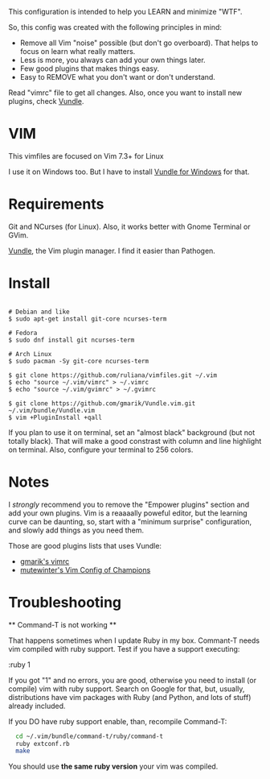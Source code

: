 This configuration is intended to help you LEARN and minimize "WTF".

So, this config was created with the following principles in mind:

  * Remove all Vim "noise" possible (but don't go overboard). That helps to focus on learn what really matters.
  * Less is more, you always can add your own things later.
  * Few good plugins that makes things easy.
  * Easy to REMOVE what you don't want or don't understand.

Read "vimrc" file to get all changes. Also, once you want to install new plugins, check [Vundle](https://github.com/gmarik/vundle).

VIM
===

This vimfiles are focused on Vim 7.3+ for Linux

I use it on Windows too. But I have to install [Vundle for Windows](https://github.com/gmarik/vundle/wiki/Vundle-for-Windows) for that.


Requirements
============

Git and NCurses (for Linux). Also, it works better with Gnome Terminal or GVim.

[Vundle](https://github.com/gmarik/vundle), the Vim plugin manager. I find it easier than Pathogen.

Install
=======

```

# Debian and like
$ sudo apt-get install git-core ncurses-term

# Fedora
$ sudo dnf install git ncurses-term

# Arch Linux
$ sudo pacman -Sy git-core ncurses-term

$ git clone https://github.com/ruliana/vimfiles.git ~/.vim
$ echo "source ~/.vim/vimrc" > ~/.vimrc
$ echo "source ~/.vim/gvimrc" > ~/.gvimrc

$ git clone https://github.com/gmarik/Vundle.vim.git ~/.vim/bundle/Vundle.vim
$ vim +PluginInstall +qall
```

If you plan to use it on terminal, set an "almost black" background (but not totally black). That will make a good constrast with column and line highlight on terminal. Also, configure your terminal to 256 colors.

Notes
=====

I *strongly* recommend you to remove the "Empower plugins" section and add your own plugins. Vim is a reaaaally poweful editor, but the learning curve can be daunting, so, start with a "minimum surprise" configuration, and slowly add things as you need them.

Those are good plugins lists that uses Vundle:

* [gmarik's vimrc](https://github.com/gmarik/vimfiles/blob/1f4f26d42f54443f1158e0009746a56b9a28b053/vimrc#L136)
* [mutewinter's Vim Config of Champions](https://github.com/mutewinter/dot_vim)

Troubleshooting
===============

** Command-T is not working **

That happens sometimes when I update Ruby in my box. Commant-T needs vim compiled with ruby support. Test if you have a support executing:

:ruby 1

If you got "1" and no errors, you are good, otherwise you need to install (or compile) vim with ruby support. Search on Google for that, but, usually, distributions have vim packages with Ruby (and Python, and lots of stuff) already included.

If you DO have ruby support enable, than, recompile Command-T:

```bash
  cd ~/.vim/bundle/command-t/ruby/command-t
  ruby extconf.rb
  make
```

You should use **the same ruby version** your vim was compiled.
